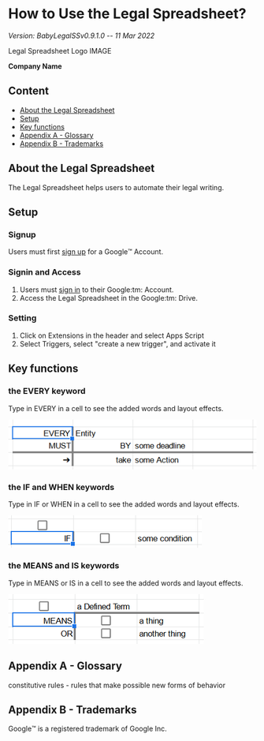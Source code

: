 

# How to Use the Legal Spreadsheet?

*Version: BabyLegalSSv0.9.1.0 -- 11 Mar 2022*

Legal Spreadsheet Logo IMAGE

**Company Name**

## Content

- [About the Legal Spreadsheet](#about)
- [Setup](#Setup)
- [Key functions](#key-functions)
- [Appendix A - Glossary](#glossary)
- [Appendix B - Trademarks](#trademarks)

## About the Legal Spreadsheet<a name="about" />

The Legal Spreadsheet helps users to automate their legal writing.

## Setup

### Signup

Users must first [sign up](https://support.google.com/accounts/answer/27441?hl=en) for a Google:tm: Account.

### Signin and Access

<ol>
  <li>Users must <a href="https://myaccount.google.com">sign in</a> to their Google:tm: Account.</li>
  <li>Access the Legal Spreadsheet in the Google:tm: Drive.</li>
</ol>

### Setting

<ol>
  <li>Click on Extensions in the header and select Apps Script</li>
  <li>Select Triggers, select "create a new trigger", and activate it</li>
</ol>

## Key functions<a name="key-functions" />

### the EVERY keyword

Type in EVERY in a cell to see the added words and layout effects.

![type EVERY in a cell in the Legal Spreadsheet](images/EVERY.png)

### the IF and WHEN keywords

Type in IF or WHEN in a cell to see the added words and layout effects.

![type IF in a cell in the Legal Spreadsheet](images/IF.png)

### the MEANS and IS keywords

Type in MEANS or IS in a cell to see the added words and layout effects.

![type MEANS in a cell in the Legal Spreadsheet](images/MEANS.png)

## Appendix A - Glossary<a name="glossary" />

constitutive rules - rules that make possible new forms of behavior

## Appendix B - Trademarks<a name="trademarks" />

Google:tm: is a registered trademark of Google Inc.
